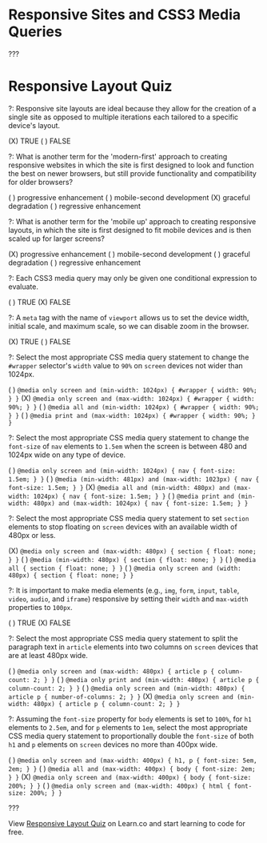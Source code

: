 # Responsive Sites and CSS3 Media Queries

???

# Responsive Layout Quiz

?: Responsive site layouts are ideal because they allow for the creation of a single site as opposed to multiple iterations each tailored to a specific device's layout.

(X) TRUE
( ) FALSE

?: What is another term for the 'modern-first' approach to creating responsive websites in which the site is first designed to look and function the best on newer browsers, but still provide functionality and compatibility for older browsers?

( ) progressive enhancement
( ) mobile-second development
(X) graceful degradation
( ) regressive enhancement

?: What is another term for the 'mobile up' approach to creating responsive layouts, in which the site is first designed to fit mobile devices and is then scaled up for larger screens?

(X) progressive enhancement
( ) mobile-second development
( ) graceful degradation
( ) regressive enhancement

?: Each CSS3 media query may only be given one conditional expression to evaluate.

( ) TRUE
(X) FALSE

?: A `meta` tag with the name of `viewport` allows us to set the device width, initial scale, and maximum scale, so we can disable zoom in the browser.

(X) TRUE
( ) FALSE

?: Select the most appropriate CSS media query statement to change the `#wrapper` selector's `width` value to `90%` on `screen` devices not wider than 1024px.

( ) `@media only screen and (min-width: 1024px) { #wrapper { width: 90%; } }`
(X) `@media only screen and (max-width: 1024px) { #wrapper { width: 90%; } }`
( ) `@media all and (min-width: 1024px) { #wrapper { width: 90%; } }`
( ) `@media print and (max-width: 1024px) { #wrapper { width: 90%; } }`

?: Select the most appropriate CSS media query statement to change the `font-size` of `nav` elements to `1.5em` when the screen is between 480 and 1024px wide on any type of device.

( ) `@media only screen and (min-width: 1024px) { nav { font-size: 1.5em; } }`
( ) `@media (min-width: 481px) and (max-width: 1023px) { nav { font-size: 1.5em; } }`
(X) `@media all and (min-width: 480px) and (max-width: 1024px) { nav { font-size: 1.5em; } }`
( ) `@media print and (min-width: 480px) and (max-width: 1024px) { nav { font-size: 1.5em; } }`

?: Select the most appropriate CSS media query statement to set `section` elements to stop floating on `screen` devices with an available width of 480px or less.

(X) `@media only screen and (max-width: 480px) { section { float: none; } }`
( ) `@media (min-width: 480px) { section { float: none; } }`
( ) `@media all { section { float: none; } }`
( ) `@media only screen and (width: 480px) { section { float: none; } }`

?: It is important to make media elements (e.g., `img`, `form`, `input`, `table`, `video`, `audio`, and `iframe`) responsive by setting their `width` and `max-width` properties to `100px`.

( ) TRUE
(X) FALSE

?: Select the most appropriate CSS media query statement to split the paragraph text in `article` elements into two columns on `screen` devices that are at least 480px wide.

( ) `@media only screen and (max-width: 480px) { article p { column-count: 2; } }`
( ) `@media only print and (min-width: 480px) { article p { column-count: 2; } }`
( ) `@media only screen and (min-width: 480px) { article p { number-of-columns: 2; } }`
(X) `@media only screen and (min-width: 480px) { article p { column-count: 2; } }`

?: Assuming the `font-size` property for `body` elements is set to `100%`, for `h1` elements to `2.5em`, and for `p` elements to `1em`, select the most appropriate CSS media query statement to proportionally double the `font-size` of both `h1` and `p` elements on `screen` devices no more than 400px wide.

( ) `@media only screen and (max-width: 400px) { h1, p { font-size: 5em, 2em; } }`
( ) `@media all and (max-width: 400px) { body { font-size: 2em; } }`
(X) `@media only screen and (max-width: 400px) { body { font-size: 200%; } }`
( ) `@media only screen and (max-width: 400px) { html { font-size: 200%; } }`

???

<p data-visibility='hidden'>View <a href='https://learn.co/lessons/fe-quiz-05' title='Responsive Layout Quiz'>Responsive Layout Quiz</a> on Learn.co and start learning to code for free.</p>
